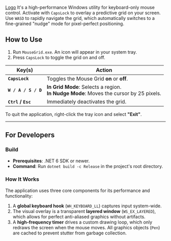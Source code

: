[Logo](https://raw.githubusercontent.com/maksymswag/mouseless/refs/heads/main/app.ico)
It's a high-performance Windows utility for keyboard-only mouse control. Activate with `CapsLock` to overlay a predictive grid on your screen. Use `WASD` to rapidly navigate the grid, which automatically switches to a fine-grained "nudge" mode for pixel-perfect positioning.

## How to Use

1.  Run `MouseGrid.exe`. An icon will appear in your system tray.
2.  Press `CapsLock` to toggle the grid on and off.

| Key(s)           | Action                                                                                                 |
| ---------------- | ------------------------------------------------------------------------------------------------------ |
| **`CapsLock`**   | Toggles the Mouse Grid **on** or **off**.                                                              |
| **`W / A / S / D`** | **In Grid Mode**: Selects a region. <br> **In Nudge Mode**: Moves the cursor by 25 pixels.          |
| **`Ctrl` / `Esc`** | Immediately deactivates the grid.                                                                      |

To quit the application, right-click the tray icon and select **"Exit"**.

---

## For Developers

### Build

-   **Prerequisites**: .NET 6 SDK or newer.
-   **Command**: Run `dotnet build -c Release` in the project's root directory.

### How It Works

The application uses three core components for its performance and functionality:
1.  A **global keyboard hook** (`WH_KEYBOARD_LL`) captures input system-wide.
2.  The visual overlay is a transparent **layered window** (`WS_EX_LAYERED`), which allows for perfect anti-aliased graphics without artifacts.
3.  A **high-frequency timer** drives a custom drawing loop, which only redraws the screen when the mouse moves. All graphics objects (`Pen`) are cached to prevent stutter from garbage collection.
